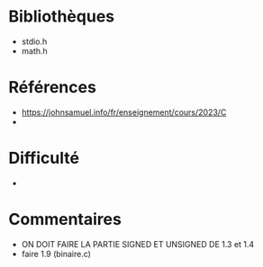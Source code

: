 # Bibliothèques
* stdio.h
* math.h

# Références
* https://johnsamuel.info/fr/enseignement/cours/2023/C
*

# Difficulté
*

# Commentaires
* ON DOIT FAIRE LA PARTIE SIGNED ET UNSIGNED DE 1.3 et 1.4
* faire 1.9 (binaire.c)

